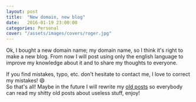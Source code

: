 ```yaml
---
layout: post
title:  "New domain, new blog"
date:   2016-01-19 23:00:00
categories: Personal
cover: "/assets/images/covers/roger.jpg"
---
```


Ok, I bought a new domain name; my domain name, so I think it's right to make a new blog. From now I will post using only the english language to improve my knowledge about it and to share my thoughts to everyone.

If you find mistakes, typo, etc. don't hesitate to contact me, I love to correct my mistakes! :smile:   
So that's all! Maybe in the future I will rewrite my [old posts](http://dlion.it) so everybody can read my shitty old posts about useless stuff, enjoy!


